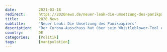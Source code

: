 ```yaml
---
date:          2021-03-18
redirect:      https://2020news.de/neuer-leak-die-umsetzung-des-panikpapiers/
title:         2020 News
subtitle:      'Neuer Leak: Die Umsetzung des Panikpapiers'
description:   'Der Corona-Ausschuss hat über sein Whistleblower-Tool einen brisanten Leak erhalten. Das Dokument ist betitelt mit “Notwendige Maßnahmen für Deutschland zur Eindämmung der COVID-19 Pandemie und zur Vermeidung gesellschaftlicher Kollateralschäden“. Es handelt sich um einen Maßnahmenplan mit Stand 24. März 2020, der sich u.a. als Umsetzungsvorschlag für das Strategiepapier aus dem Bundesministerium des Innern “Wie wir […]'
country:       DE
categories:    [Politik]
tags:          [manipulation]
---
```

